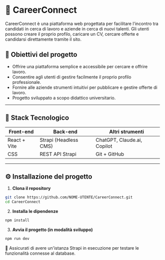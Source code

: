 # 💼 CareerConnect

CareerConnect è una piattaforma web progettata per facilitare l'incontro tra candidati in cerca di lavoro e aziende in cerca di nuovi talenti. Gli utenti possono creare il proprio profilo, caricare un CV, cercare offerte e candidarsi direttamente tramite il sito.

## 🚀 Obiettivi del progetto

- Offrire una piattaforma semplice e accessibile per cercare e offrire lavoro.
- Consentire agli utenti di gestire facilmente il proprio profilo professionale.
- Fornire alle aziende strumenti intuitivi per pubblicare e gestire offerte di lavoro.
- Progetto sviluppato a scopo didattico universitario.

---

## 🧰 Stack Tecnologico

| Front-end      | Back-end      | Altri strumenti |
|----------------|---------------|-----------------|
| React + Vite   | Strapi (Headless CMS) | ChatGPT, Claude.ai, Copilot |
| CSS            | REST API Strapi | Git + GitHub |

---

## ⚙️ Installazione del progetto

1. **Clona il repository**

```bash
git clone https://github.com/NOME-UTENTE/CareerConnect.git
cd CareerConnect
```

2. **Installa le dipendenze**

```bash
npm install
```

3. **Avvia il progetto (in modalità sviluppo)**
```bash
npm run dev
```
🔧 Assicurati di avere un'istanza Strapi in esecuzione per testare le funzionalità connesse al database.



